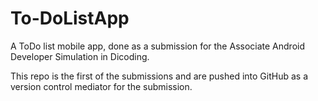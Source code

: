 # To-DoListApp

A ToDo list mobile app, done as a submission for the Associate Android Developer Simulation in Dicoding.

This repo is the first of the submissions and are pushed into GitHub as a version control mediator for the submission.
